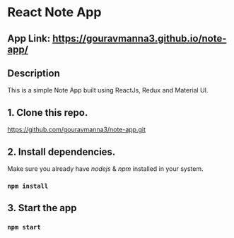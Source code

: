 # React Note App

## App Link: https://gouravmanna3.github.io/note-app/

## Description
This is a simple Note App built using ReactJs, Redux and Material UI.

## 1. Clone this repo.

https://github.com/gouravmanna3/note-app.git


## 2. Install dependencies.

Make sure you already have *nodejs* & *npm* installed in your system.

### `npm install`


## 3. Start the app

### `npm start`



